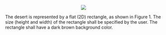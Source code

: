<p align="center"><img src="https://i.gyazo.com/6f21d5a83d186dbbd169c74316f864dc.png"></p>

The desert is represented by a flat (2D) rectangle, as shown in Figure 1. The size (height and width) of the rectangle shall be specified by the user. The rectangle shall have a dark brown background color.
